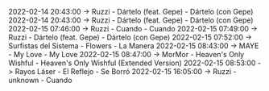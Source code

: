 2022-02-14 20:43:00 -> Ruzzi - Dártelo (feat. Gepe) - Dártelo (con Gepe)
2022-02-14 20:43:00 -> Ruzzi - Dártelo (feat. Gepe) - Dártelo (con Gepe)
2022-02-15 07:46:00 -> Ruzzi - Cuando - Cuando
2022-02-15 07:49:00 -> Ruzzi - Dártelo (feat. Gepe) - Dártelo (con Gepe)
2022-02-15 07:52:00 -> Surfistas del Sistema - Flowers - La Manera
2022-02-15 08:43:00 -> MAYE - My Love - My Love
2022-02-15 08:47:00 -> MorMor - Heaven's Only Wishful - Heaven's Only Wishful (Extended Version)
2022-02-15 08:53:00 -> Rayos Láser - El Reflejo - Se Borró
2022-02-15 16:05:00 -> Ruzzi - unknown - Cuando
